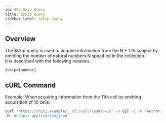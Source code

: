 ```yaml
---
id: 402_Skip_Query
title: $skip Query
sidebar_label: $skip Query
---
```


## Overview

The $skip query is used to acquire information from the N + 1 th subject by omitting the number of natural numbers N specified in the collection.  
It is described with the following notation.

```
$skip={number}
```

## cURL Command

Example: When acquiring information from the 11th cell by omitting acquisition of 10 cells:

```sh
curl "https://unit1.example/__ctl/Cell?\$skip=10" -X GET -i -H 'Authorization: Bearer AA~PBDc...(snip)...FrTjA' \
-H 'Accept: application/json'
```


